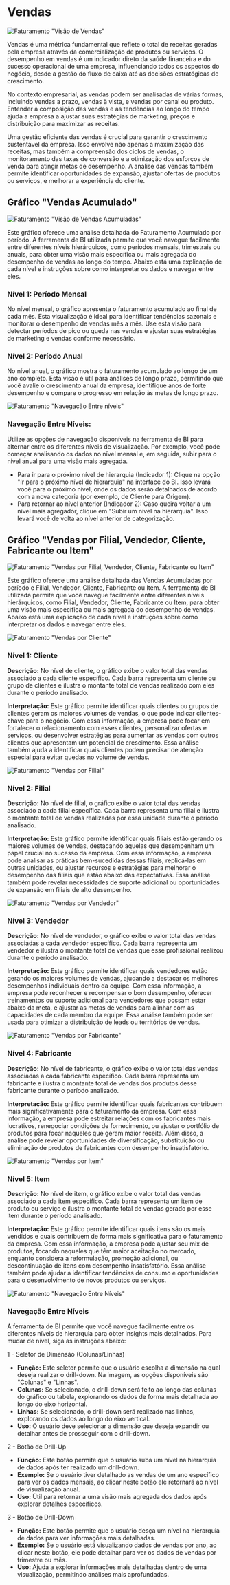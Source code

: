 # Vendas
![Faturamento "Visão de Vendas"](../../assets/sales.png)

Vendas é uma métrica fundamental que reflete o total de receitas geradas pela empresa através da comercialização de produtos ou serviços. O desempenho em vendas é um indicador direto da saúde financeira e do sucesso operacional de uma empresa, influenciando todos os aspectos do negócio, desde a gestão do fluxo de caixa até as decisões estratégicas de crescimento.

No contexto empresarial, as vendas podem ser analisadas de várias formas, incluindo vendas a prazo, vendas à vista, e vendas por canal ou produto. Entender a composição das vendas e as tendências ao longo do tempo ajuda a empresa a ajustar suas estratégias de marketing, preços e distribuição para maximizar as receitas.

Uma gestão eficiente das vendas é crucial para garantir o crescimento sustentável da empresa. Isso envolve não apenas a maximização das receitas, mas também a compreensão dos ciclos de vendas, o monitoramento das taxas de conversão e a otimização dos esforços de venda para atingir metas de desempenho. A análise das vendas também permite identificar oportunidades de expansão, ajustar ofertas de produtos ou serviços, e melhorar a experiência do cliente.

## Gráfico "Vendas Acumulado"
![Faturamento "Visão de Vendas Acumuladas"](../../assets/accumulated_sales.png)

Este gráfico oferece uma análise detalhada do Faturamento Acumulado por período. A ferramenta de BI utilizada permite que você navegue facilmente entre diferentes níveis hierárquicos, como períodos mensais, trimestrais ou anuais, para obter uma visão mais específica ou mais agregada do desempenho de vendas ao longo do tempo. Abaixo está uma explicação de cada nível e instruções sobre como interpretar os dados e navegar entre eles.

### Nível 1: Período Mensal
No nível mensal, o gráfico apresenta o faturamento acumulado ao final de cada mês. Esta visualização é ideal para identificar tendências sazonais e monitorar o desempenho de vendas mês a mês. Use esta visão para detectar períodos de pico ou queda nas vendas e ajustar suas estratégias de marketing e vendas conforme necessário.

### Nível 2: Período Anual
No nível anual, o gráfico mostra o faturamento acumulado ao longo de um ano completo. Esta visão é útil para análises de longo prazo, permitindo que você avalie o crescimento anual da empresa, identifique anos de forte desempenho e compare o progresso em relação às metas de longo prazo.

![Faturamento "Navegação Entre níveis"](../../assets/accumulated_sales_dd_dup.png)

### Navegação Entre Níveis: 
Utilize as opções de navegação disponíveis na ferramenta de BI para alternar entre os diferentes níveis de visualização. Por exemplo, você pode começar analisando os dados no nível mensal e, em seguida, subir para o nivel anual para uma visão mais agregada.
- Para ir para o próximo nível de hierarquia (Indicador 1): Clique na opção "Ir para o próximo nível de hierarquia" na interface do BI. Isso levará você para o próximo nível, onde os dados serão detalhados de acordo com a nova categoria (por exemplo, de Cliente para Origem).
- Para retornar ao nível anterior (Indicador 2): Caso queira voltar a um nível mais agregador, clique em "Subir um nível na hierarquia". Isso levará você de volta ao nível anterior de categorização.

## Gráfico "Vendas por Filial, Vendedor, Cliente, Fabricante ou Item"

![Faturamento "Vendas por Filial, Vendedor, Cliente, Fabricante ou Item"](../../assets/accumulated_sales_dd_dup.png)

Este gráfico oferece uma análise detalhada das Vendas Acumuladas por período e  Filial, Vendedor, Cliente, Fabricante ou Item. A ferramenta de BI utilizada permite que você navegue facilmente entre diferentes níveis hierárquicos, como Filial, Vendedor, Cliente, Fabricante ou Item, para obter uma visão mais específica ou mais agregada do desempenho de vendas. Abaixo está uma explicação de cada nível e instruções sobre como interpretar os dados e navegar entre eles.

![Faturamento "Vendas por Cliente"](../../assets/sales_per_client.png)

### Nível 1: Cliente
**Descrição:** No nível de cliente, o gráfico exibe o valor total das vendas associado a cada cliente específico. Cada barra representa um cliente ou grupo de clientes e ilustra o montante total de vendas realizado com eles durante o período analisado.

**Interpretação:** Este gráfico permite identificar quais clientes ou grupos de clientes geram os maiores volumes de vendas, o que pode indicar clientes-chave para o negócio. Com essa informação, a empresa pode focar em fortalecer o relacionamento com esses clientes, personalizar ofertas e serviços, ou desenvolver estratégias para aumentar as vendas com outros clientes que apresentam um potencial de crescimento. Essa análise também ajuda a identificar quais clientes podem precisar de atenção especial para evitar quedas no volume de vendas.

![Faturamento "Vendas por Filial"](../../assets/sales_per_branch.png)

### Nível 2: Filial
**Descrição:** No nível de filial, o gráfico exibe o valor total das vendas associado a cada filial específica. Cada barra representa uma filial e ilustra o montante total de vendas realizadas por essa unidade durante o período analisado.

**Interpretação:** Este gráfico permite identificar quais filiais estão gerando os maiores volumes de vendas, destacando aquelas que desempenham um papel crucial no sucesso da empresa. Com essa informação, a empresa pode analisar as práticas bem-sucedidas dessas filiais, replicá-las em outras unidades, ou ajustar recursos e estratégias para melhorar o desempenho das filiais que estão abaixo das expectativas. Essa análise também pode revelar necessidades de suporte adicional ou oportunidades de expansão em filiais de alto desempenho.

![Faturamento "Vendas por Vendedor"](../../assets/saler_per_seller.png)

### Nível 3: Vendedor
**Descrição:** No nível de vendedor, o gráfico exibe o valor total das vendas associadas a cada vendedor específico. Cada barra representa um vendedor e ilustra o montante total de vendas que esse profissional realizou durante o período analisado.

**Interpretação:** Este gráfico permite identificar quais vendedores estão gerando os maiores volumes de vendas, ajudando a destacar os melhores desempenhos individuais dentro da equipe. Com essa informação, a empresa pode reconhecer e recompensar o bom desempenho, oferecer treinamentos ou suporte adicional para vendedores que possam estar abaixo da meta, e ajustar as metas de vendas para alinhar com as capacidades de cada membro da equipe. Essa análise também pode ser usada para otimizar a distribuição de leads ou territórios de vendas.

![Faturamento "Vendas por Fabricante"](../../assets/saler_per_manufacturer.png)

### Nível 4: Fabricante
**Descrição:** No nível de fabricante, o gráfico exibe o valor total das vendas associadas a cada fabricante específico. Cada barra representa um fabricante e ilustra o montante total de vendas dos produtos desse fabricante durante o período analisado.

**Interpretação:**  Este gráfico permite identificar quais fabricantes contribuem mais significativamente para o faturamento da empresa. Com essa informação, a empresa pode estreitar relações com os fabricantes mais lucrativos, renegociar condições de fornecimento, ou ajustar o portfólio de produtos para focar naqueles que geram maior receita. Além disso, a análise pode revelar oportunidades de diversificação, substituição ou eliminação de produtos de fabricantes com desempenho insatisfatório.

![Faturamento "Vendas por Item"](../../assets/sales_per_iten.png)

### Nível 5: Item
**Descrição:** No nível de item, o gráfico exibe o valor total das vendas associado a cada item específico. Cada barra representa um item de produto ou serviço e ilustra o montante total de vendas gerado por esse item durante o período analisado.

**Interpretação:** Este gráfico permite identificar quais itens são os mais vendidos e quais contribuem de forma mais significativa para o faturamento da empresa. Com essa informação, a empresa pode ajustar seu mix de produtos, focando naqueles que têm maior aceitação no mercado, enquanto considera a reformulação, promoção adicional, ou descontinuação de itens com desempenho insatisfatório. Essa análise também pode ajudar a identificar tendências de consumo e oportunidades para o desenvolvimento de novos produtos ou serviços.

![Faturamento "Navegação Entre Níveis"](../../assets/drill_down.png)

### Navegação Entre Níveis

A ferramenta de BI permite que você navegue facilmente entre os diferentes níveis de hierarquia para obter insights mais detalhados. Para mudar de nível, siga as instruções abaixo:

1 - Seletor de Dimensão (Colunas/Linhas)
- **Função:** Este seletor permite que o usuário escolha a dimensão na qual deseja realizar o drill-down. Na imagem, as opções disponíveis são "Colunas" e "Linhas".
- **Colunas:** Se selecionado, o drill-down será feito ao longo das colunas do gráfico ou tabela, explorando os dados de forma mais detalhada ao longo do eixo horizontal.
- **Linhas:** Se selecionado, o drill-down será realizado nas linhas, explorando os dados ao longo do eixo vertical.
- **Uso:** O usuário deve selecionar a dimensão que deseja expandir ou detalhar antes de prosseguir com o drill-down.

2 - Botão de Drill-Up
- **Função:** Este botão permite que o usuário suba um nível na hierarquia de dados após ter realizado um drill-down.
- **Exemplo:** Se o usuário tiver detalhado as vendas de um ano específico para ver os dados mensais, ao clicar neste botão ele retornará ao nível de visualização anual.
- **Uso:** Útil para retornar a uma visão mais agregada dos dados após explorar detalhes específicos.

3 - Botão de Drill-Down
- **Função:** Este botão permite que o usuário desça um nível na hierarquia de dados para ver informações mais detalhadas.
- **Exemplo:** Se o usuário está visualizando dados de vendas por ano, ao clicar neste botão, ele pode detalhar para ver os dados de vendas por trimestre ou mês.
- **Uso:** Ajuda a explorar informações mais detalhadas dentro de uma visualização, permitindo análises mais aprofundadas.
